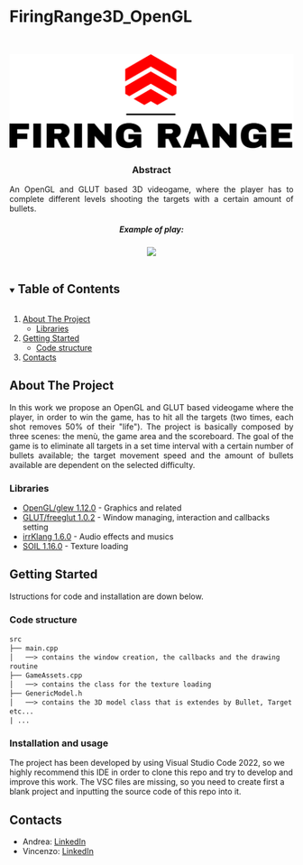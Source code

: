 # FiringRange3D_OpenGL
<!-- PROJECT SHIELDS -->
<!--
*** I'm using markdown "reference style" links for readability.
*** Reference links are enclosed in brackets [ ] instead of parentheses ( ).
*** See the bottom of this document for the declaration of the reference variables
*** for contributors-url, forks-url, etc. This is an optional, concise syntax you may use.
*** https://www.markdownguide.org/basic-syntax/#reference-style-links

[![Contributors][contributors-shield]][contributors-url]
[![Stargazers][stars-shield]][stars-url]
[![Issues][issues-shield]][issues-url]
-->

<!-- PROJECT LOGO -->
<br />
<p align="center">
  <a href="https://github.com/ParthenopeDeepTeam/Fall-Detection-using-LSTM-Autoencoder">
    <img src="Textures/logo_large.png" alt="Logo" width="700">
  </a>

  <h3 align="center">Abstract</h3>

  <p align="justify">An OpenGL and GLUT based 3D videogame, where the player has to complete different levels shooting the targets with a certain amount of bullets.
    <br />
</p>

<h5 align="center">Example of play:</h5>

<p align="center">
    <img src="playing_the_game.gif">
    <br>
</p>

<!-- TABLE OF CONTENTS -->
<details open="open">
  <summary><h2 style="display: inline-block">Table of Contents</h2></summary>
  <ol>
    <li>
      <a href="#about-the-project">About The Project</a>
      <ul>
        <li><a href="#Libraries">Libraries</a></li>
      </ul>
    </li>
    <li>
      <a href="#getting-started">Getting Started</a>
      <ul>
        <li><a href="#code-structure">Code structure</a></li>
      </ul>
    </li>
    <li><a href="#contacts">Contacts</a></li>
  </ol>
</details>



<!-- ABOUT THE PROJECT -->
## About The Project

<p align="justify">
In this work we propose an OpenGL and GLUT based videogame where the player, in order to win the game, has to hit all the targets (two times, each shot removes 50% of their "life"). The project is basically composed by three scenes: the menù, the game area and the scoreboard.
The goal of the game is to eliminate all targets in a set time interval with a certain number of bullets available; the target movement speed and the amount of bullets available are dependent on the selected difficulty.
</p>

### Libraries

* [OpenGL/glew 1.12.0](https://www.nuget.org/packages/glew.v140/1.12.0) - Graphics and related
* [GLUT/freeglut 1.0.2](https://www.nuget.org/packages/freeglut.3.0.0.v140/1.0.2) - Window managing, interaction and callbacks setting
* [irrKlang 1.6.0](https://www.ambiera.com/irrklang/) - Audio effects and musics
* [SOIL 1.16.0](https://github.com/littlstar/soil) - Texture loading

<!-- GETTING STARTED -->
## Getting Started

Istructions for code and installation are down below.


<!-- CODE STRUCTURE -->
### Code structure

```
src
├── main.cpp
│   ──> contains the window creation, the callbacks and the drawing routine
├── GameAssets.cpp
│   ──> contains the class for the texture loading
├── GenericModel.h
│   ──> contains the 3D model class that is extendes by Bullet, Target etc...
| ...
```

<!-- Installation and usage -->
### Installation and usage
The project has been developed by using Visual Studio Code 2022, so we highly recommend this IDE in order to clone this repo and try to develop and improve this work. The VSC files are missing, so you need to create first a blank project and inputting the source code of this repo into it.

<!-- CONTACT -->
## Contacts

* Andrea: [LinkedIn][linkedin-andrea-url]
* Vincenzo: [LinkedIn][linkedin-vincenzo-url]


<!-- MARKDOWN LINKS & IMAGES -->
<!-- https://www.markdownguide.org/basic-syntax/#reference-style-links -->
[contributors-shield]: https://img.shields.io/github/contributors/github_username/repo.svg?style=for-the-badge
[contributors-url]: https://github.com/ParthenopeDeepTeam/Fall-Detection-using-LSTM-Autoencoder/graphs/contributors
[stars-shield]: https://img.shields.io/github/stars/github_username/repo.svg?style=for-the-badge
[stars-url]: https://github.com/github_username/repo/stargazers
[issues-shield]: https://img.shields.io/github/issues/github_username/repo.svg?style=for-the-badge
[issues-url]: https://github.com/ParthenopeDeepTeam/Fall-Detection-using-LSTM-Autoencoder/issues
[linkedin-shield]: https://img.shields.io/badge/-LinkedIn-black.svg?style=for-the-badge&logo=linkedin&colorB=555
[linkedin-andrea-url]: https://www.linkedin.com/in/andrea-lombardi/
[linkedin-vincenzo-url]: https://www.linkedin.com/in/vincenzo-silvio-0413321b8/
